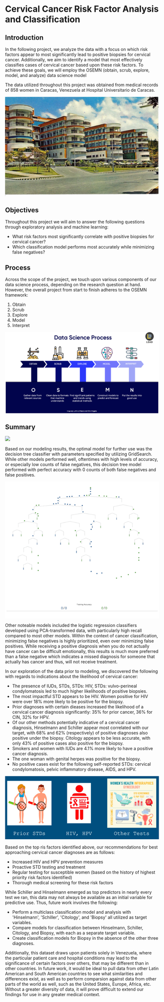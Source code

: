 
# Cervical Cancer Risk Factor Analysis and Classification


## Introduction

In the following project, we analyze the data with a focus on which risk factors appear to most significantly lead to positive biopsies for cervical cancer. Additionally, we aim to identify a model that most effectively classifies cases of cervical cancer based upon these risk factors. To achieve these goals, we will employ the OSEMN (obtain, scrub, explore, model, and analyze) data science model

The data utilized throughout this project was obtained from medical records of 858 women in Caracas, Venezuela at Hospital Universitario de Caracas.

<img src='Images/hospital.png'>

## Objectives

Throughout this project we will aim to answer the following questions through exploratory analysis and machine learning:
* What risk factors most significantly correlate with positive biopsies for cervical cancer?
* Which classification model performs most accurately while minimizing false negatives?

## Process

Across the scope of the project, we touch upon various components of our data science process, depending on the research question at hand. However, the overall project from start to finish adheres to the OSEMN framework:

1. Obtain
2. Scrub
3. Explore
4. Model
5. Interpret

<img src='Images/OSEMN _framework.png'>

## Summary

<img src='final_model_results.png'>

Based on our modeling results, the optimal model for further use was the decision tree classifier with parameters specified by utilizing GridSearch. While other models performed well, oftentimes with high levels of accuracy, or especially low counts of false negatives, this decision tree model performed with perfect accuracy with 0 counts of both false negatives and false positives.

<img src='Images/dt.gif' align="middle">

Other noteable models included the logistic regression classifiers developed using PCA-transformed data, with particularly high recall compared to most other models. Within the context of cancer classification, minimizing false negatives is highly prioritized, even over minimizing false positives. While receiving a positive diagnosis when you do not actually have cancer can be difficult emotionally, this results is much more preferred than a false negative which indicates a missed diagnosis for someone that actually has cancer and thus, will not receive treatment.

In our exploration of the data prior to modeling, we discovered the following with regards to indications about the likelihood of cervical cancer:
* The presence of IUDs, STDs, STDs: HIV, STDs: vulvo-perineal condylomatosis led to much higher likelihoods of positive biopsies.
* The most impactful STD appears to be HIV. Women positive for HIV were over 18% more likely to be positive for the biopsy.
* Prior diagnoses with certain dieases increased the likelihood of a cervical cancer diagnosis significantly: 35% for prior cancer, 36% for CIN, 32% for HPV.
* Of our other methods potentially indicative of a cervical cancer diagnosis, Hinselmann and Schiller appear most correlated with our target, with 68% and 62% (respectively) of positive diagnoses also positive under the biopsy. Citology appears to be less accurate, with only 43% of positive cases also positive for the biopsy.
* Smokers and women with IUDs are 4.1% more likely to have a positive cancer diagnosis.
* The one woman with genital herpes was positive for the biopsy.
* No positive cases exist for the following self-reported STDs: cervical condylomatosis, pelvic inflammatory disease, AIDS, and HPV.

<img src='Images/risk_factors.png'>

Based on the top ris factors identified above, our recommendations for best approaching cervical cancer diagnoses are as follows:
* Increased HIV and HPV prevention measures
* Proactive STD testing and treatment
* Regular testing for susceptible women (based on the history of highest priority risk factors identified)
* Thorough medical screening for these risk factors

While Schiller and Hinselmann emerged as top predictors in nearly every test we ran, this data may not always be available as an initial variable for predictive use. Thus, future work involves the following:
* Perform a multiclass classification model and analysis with 'Hinselmann', 'Schiller', 'Citology', and 'Biopsy' all utilized as target variables.
* Compare models for classification between Hinselmann, Schiller, Citology, and Biopsy, with each as a separate target variable.
* Create classification models for Biopsy in the absence of the other three diagnoses.

Additionally, this dataset draws upon patients solely in Venezuela, where the particular patient care and hospital conditions may lead to the significance of certain factors over others, that may be different than in other countries. In future work, it would be ideal to pull data from other Latin American and South American countries to see what similarities and differences exist, as well as to perform comparsion against data from other parts of the world as well, such as the United States, Europe, Africa, etc. Without a greater diversity of data, it will prove difficult to extend our findings for use in any greater medical context.